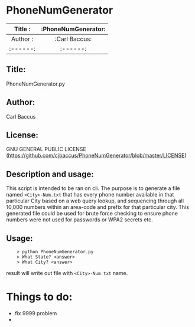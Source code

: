 # PhoneNumGenerator

| Title :|:PhoneNumGenerator:|
|:------:|:------:|
|Author :|:Carl Baccus:|
|:------:|:------:|

## Title:
PhoneNumGenerator.py

## Author:
Carl Baccus

## License:
GNU GENERAL PUBLIC LICENSE (https://github.com/cjbaccus/PhoneNumGenerator/blob/master/LICENSE)

## Description and usage:
  This script is intended to be ran on cli.  The purpose is to generate a file named `<City>-Num.txt` that has every phone number
 available in that particular City based on a web query lookup, and sequencing through all 10,000 numbers within an area-code and 
 prefix for that particular city.
 This generated file could be used for brute force checking to ensure phone numbers were not used for passwords or WPA2 secrets etc.

## Usage: 
```
	> python PhoneNumGenerator.py 
	> What State? <answer>
	> What City? <answer>
```
result will write out file with `<City>-Num.txt` name.

 

# Things to do:
* fix 9999 problem
* 